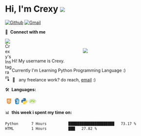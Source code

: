 # Hi, I'm Crexy <img src="https://media.giphy.com/media/hvRJCLFzcasrR4ia7z/giphy.gif" width="25px">

[![Github](https://img.shields.io/static/v1?label=&message=Github&color=black&style=flat&logo=github)](https://github.com/crexydev01)
[![Gmail](https://img.shields.io/static/v1?label=Gmail&labelColor=EA0008&message=crexyy001@gmail.com&color=555555&style=flat&logo=gmail&logoColor=white)](mailto:crexyy001@gmail.com)

🔗 &nbsp;**Connect with me**
<p align="left">
</a>
<a href="https://www.instagram.com/crexy.dev/">
  <img align="left" alt="Crexy's Instagram" width="22px" src="https://raw.githubusercontent.com/rahuldkjain/github-profile-readme-generator/master/src/images/icons/Social/instagram.svg" />


<br />
</h1>


<p align="center">
  <a href="https://github.com/DenverCoder1/readme-typing-svg"><img src="https://readme-typing-svg.herokuapp.com?lines=Crexy+Dev;Crexy%20Dev;Crexy+Dev;Crexy%20Dev;Crexy+Dev&center=true&width=500&height=50"></a>
</p>

Hi! My username is Crexy.

Currently I'm Learning Python Programming Language :)

 

- 💼 &nbsp; any freelance work? do reach, [email](mailto:crexyy001@gmail.com) :)

🛠 **&nbsp;Languages:**  

<code><img height="20" src="https://github.com/itsmeshibintmz/itsmeshibintmz/blob/main/icons/html.png"></code></t>
<code><img height="20" src="https://raw.githubusercontent.com/github/explore/80688e429a7d4ef2fca1e82350fe8e3517d3494d/topics/css/css.png"></code>
<code><img height="20" src="https://github.com/Aakarsh-B/trying-repos/blob/master/python-5.svg?raw=true"></code>
<code><img height="20" src="https://github.com/itsmeshibintmz/itsmeshibintmz/blob/main/icons/php.png"></code>
<br>

📊 **&nbsp;this week i spent my time on:**

<!--START_SECTION:waka-->
```text
Python      7 Hours          █████████████████████   73.17 % 
HTML        1 Hours          ███   27.82 % 
```
<!--END_SECTION:waka-->

